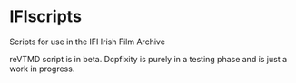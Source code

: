 # IFIscripts
Scripts for use in the IFI Irish Film Archive

reVTMD script is in beta.
Dcpfixity is purely in a testing phase and is just a work in progress.

